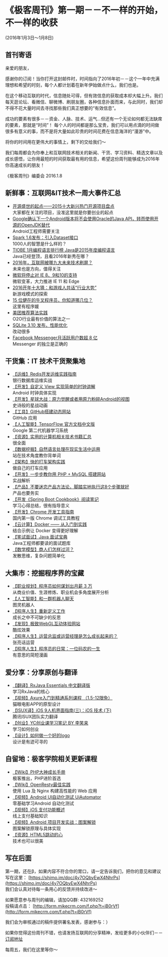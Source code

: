 # 《极客周刊》第一期－－不一样的开始，不一样的收获

(2016年1月3日～1月8日)

## 首刊寄语   

亲爱的朋友，

感谢你的订阅！当你打开这封邮件时，时间指向了2016年初－－这个一年中充满理想和希望的时刻，每个人都计划着在新年伊始做点什么，我们也是。

在这个移动互联的时代，信息随处可得，但有效信息的获取成本却大幅上升。我们每天逛论坛、看微信、聊微博、刷朋友圈，各种信息扑面而来，与此同时，我们却不得不花大量时间去寻找那些我们真正想要的“有效信息”。

成功的要素有很多－－资金、人脉、技术、运气...但还有一个无论如何都无法缺席的要素，那就是“时间”！ 每个人的时间都是那么宝贵，我们可以用点滴的时间做很多有意义的事，而不是将大量如此珍贵的时间花费在信息海洋的“漫游”中。

将你的时间用在更伟大的事情上，剩下的交给我们～

我们每周都会为你奉上和互联网技术相关的新闻、干货、学习资料、精选文章以及成长感悟，让你用最短的时间获取最有用的信息，希望这份周刊能够成为2016年你高速成长的朋友！

《极客周刊》编委会
2016.1.8

## 新鲜事：互联网&IT技术一周大事件汇总

- [开源盛世的起点——2015十大新兴热门开源项目盘点](http://www.oschina.net/news/69238/2015-top-ten-emerging-open-source-projects) 
<br>大家都在关注的项目，没准这里就是你要创业的起点
- [Google确认下一个Android版本将不会使用Oracle的Java API，转而使用开源的OpenJDK替代](http://www.infoq.com/cn/news/2016/01/Google-Oracle-OpenJDK?utm_source=infoq&utm_medium=popular_widget&utm_campaign=popular_content_list&utm_content=homepage)
<br>Android工程师需要关注
- [Spark 1.6发布：引入Dataset接口](http://www.infoq.com/cn/news/2016/01/spark-16-release)
<br>1000人的智慧是什么样的？
- [TIOBE 1月编程语言排行榜 Java是2015年度编程语言](http://www.oschina.net/news/69606/tiobe-2016-1)
<br>Java已经登顶，且看2016年新秀在哪？
- [2016年，互联网被哪九大未来技术刷屏？](http://zxr.baijia.baidu.com/article/285389)
<br>未来也是方向，值得关注
- [微软将停止对 IE 8、9和10的支持](http://www.infoq.com/cn/news/2016/01/end-support-ie-8-9-10)
<br>微软变革，大力推进 IE 11 和 Edge
- [2016开年十大猜：和游戏人共话“行业大势” ](http://zhuanlan.zhihu.com/chuapp/20476916)
<br>新游戏模式的探索
- [15 位健在的牛叉程序员，你知道哪几位？](http://blog.jobbole.com/97009/)
<br>这里有程序媛
- [美团推荐算法实践](http://tech.meituan.com/mt-recommend-practice.html)
<br>O2O行业最有价值的算法之一
- [SQLite 3.10 发布，性能优化](http://www.oschina.net/news/24951/sqlite-3-7-10-released)
<br>改动很多
- [Facebook Messenger月活跃用户数超 8 亿](http://36kr.com/p/5042035.html)
<br>Messenger 的独立是正确的

## 干货集：IT 技术干货聚集地

- [【运维】Redis开发运维实践指南](http://wiki.jikexueyuan.com/project/all-about-redis/)
<br>银行数据库运维实战
- [【开发】自定义 View 实现简单的时钟讲解](http://qun.jikexueyuan.com/android/topic/241)
<br>Android 时钟具体实现
- [【开发】星球大战：原力觉醒或者用原力粉碎Android的视图](https://github.com/bboyfeiyu/android-tech-frontier/blob/master/issue-31/星球大战：原力觉醒或者用原力粉碎Android的视图.md)
<br>史诗般的星战动画
- [【工具】GitHub搭建动态网站](http://qun.jikexueyuan.com/web/topic/290)
<br>GitHub 应用
- [【人工智能】TensorFlow 官方文档中文版](http://wiki.jikexueyuan.com/project/tensorflow-zh/)
<br>Google 第二代机器学习系统
- [【资源】实用的计算机相关技术书籍汇总](https://github.com/LippiOuYang/practical-programming-books)
<br>很全面
- [【数据挖掘】自然语言处理在现实生活中运用](http://www.cnblogs.com/baiboy/p/zryy1.html)
<br>站在技术角度教你背单词
- [【架构】快的打车架构实践](http://mp.weixin.qq.com/s?__biz=MjM5MjAwODM4MA==&mid=402041851&idx=1&sn=10e83c9dc614ae36bba63da9d5614b86&scene=0#wechat_redirect)
<br>做自己的打车应用
- [【开发】一步步教你用 PHP + MySQL 搭建网站](http://wiki.jikexueyuan.com/project/php-and-mysql-web/)
<br>实战解析
- [【产品】不要迷恋产品方法论，脚踏实地执行这8个步骤就好](http://www.woshipm.com/pd/262724.html)
<br>产品也要务实
- [【开发《Spring Boot Cookbook》阅读笔记](http://wiki.jikexueyuan.com/project/spring-boot/)
<br>学习心得总结，很有指导意义
- [【开发】Chrome 开发工具指南](http://wiki.jikexueyuan.com/project/chrome-devtools/)
<br>国内第一版 Chrome 调试工具教程
- [【云计算】Docker —— 从入门到实践](http://wiki.jikexueyuan.com/project/docker-technology-and-combat/)
<br>结合示例让 Docker 变得更好理解
- [【笔试面试】Java 面试宝典](http://wiki.jikexueyuan.com/project/java-interview-bible/)
<br>Java工程师都要读的面试题库
- [【数学模型】商人们怎样过河？](http://blog.luoyuanhang.com/2016/01/06/【数学模型】商人们怎样过河？/)
<br>发散思维，复杂问题简单化

## 大集市：挖掘程序界的宝藏 
 
- [【职业规划】程序员如何谋划出月薪 3 万](http://m.oschina.net/news/69597/how-to-plan-30000-salary)
<br>从商业价值、生涯修炼、职业机会多角度展开分析
- [【人工智能】和一群机器人聊天](http://www.5u55.cn/20151231-chat-with-robots.html)
<br>图灵机器人
- [【程序人生】重新定义工作](http://www.labazhou.net/2016/01/redefining-work/)
<br>成长之中不可缺少的反思
- [【发现】极致WebGL互动体验网站](https://cybermap.kaspersky.com/)
<br>酷炫效果
- [【程序人生】运营总监或运营经理是怎么成长起来的？](https://www.zhihu.com/question/19810744)
<br>张亮话运营
- [【程序人生】程序员的日常：一位码农的一生](http://codingpy.com/article/programmers-daily-a-coders-whole-life/)
<br>有意思的简短漫画

## 爱分享：分享原创与翻译

- [【翻译】RxJava Essentials 中文翻译版](https://github.com/yuxingxin/RxJava-Essentials-CN)
<br>学习RxJava的核心
- [【视频】Axure入门到精通系列课程 （1.5-12限免）](http://ke.jikexueyuan.com/xilie/278)
<br>猫眼电影APP的原型设计
- [【ISUX译】iOS 9人机界面指南(三)：iOS 技术 (下)](http://isux.tencent.com/ios9-guideline-ch3-2.html)
<br>腾讯ISUX团队实力翻译
- [【创业】YC创业课学习笔记 BY 李笑来](http://zhibimo.com/read/xiaolai/growth/index.html)
<br>学习如何创业
- [【设计】如何做一个好的logo](http://www.zcool.com.cn/article/ZMzgzMTcy.html)
<br>设计是有迹可寻的

## 自留地：极客学院相关更新课程

- [【Wiki】PHP大神成长手册](http://www.jikexueyuan.com/blog/535.html)
<br>极客推出，PHP进阶首选
- [【Wiki】OpenResty最佳实践](http://wiki.jikexueyuan.com/project/openresty/)
<br>使用 Lua 及 Nginx 构建高性能的 Web 应用
- [【视频】Android UI自动化测试 UiAutomator](http://ke.jikexueyuan.com/xilie/10)
<br>零基础学习Android 自动化测试
- [【视频】iOS 支付功能概述](http://www.jikexueyuan.com/course/2419.html)
<br>线上支付基础知识
- [【视频】Android 项目开发实战：图案解锁](http://www.jikexueyuan.com/course/1592.html)
<br>图案解锁原理与具体实现
- [【资源】HTML5跳动的心](http://download.jikexueyuan.com/detail/id/2970.html)
<br>技术也可以很美


## 写在后面

第一期，还在β，如果内容不符合你的胃口，请一定告诉我们，把你的意见和建议写在这里： [https://shimo.im/doc/4y7OQbyEwX4NhrPs](https://shimo.im/doc/4y7OQbyEwX4NhrPs)   
我们会认真对待每一条用心的反馈并持续改进～

如果愿意参与周刊的编辑，请加QQ群: 432169252   
投稿请点击： [http://form.mikecrm.com/f.php?t=iB0rVf](http://form.mikecrm.com/f.php?t=iB0rVf)   

我们会为审核通过的稿件提供署名发表，感谢参与：）   

如果你觉得这份周刊不错，也请发扬互联网的分享精神，发给更多的小伙伴们－－[订阅地址](http://list.qq.com/cgi-bin/qf_invite?id=83392b8505dd16951d180f02fe45e724a4f0c455983ca581)

每周五，我们在这里等你～
